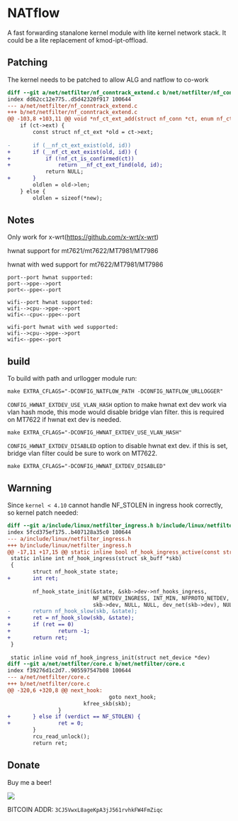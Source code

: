 # NATflow

A fast forwarding stanalone kernel module with lite kernel network stack. It could be a lite replacement of kmod-ipt-offload.

## Patching
The kernel needs to be patched to allow ALG and natflow to co-work
```diff
diff --git a/net/netfilter/nf_conntrack_extend.c b/net/netfilter/nf_conntrack_extend.c
index dd62cc12e775..d5d42320f917 100644
--- a/net/netfilter/nf_conntrack_extend.c
+++ b/net/netfilter/nf_conntrack_extend.c
@@ -103,8 +103,11 @@ void *nf_ct_ext_add(struct nf_conn *ct, enum nf_ct_ext_id id, gfp_t gfp)
 	if (ct->ext) {
 		const struct nf_ct_ext *old = ct->ext;
 
-		if (__nf_ct_ext_exist(old, id))
+		if (__nf_ct_ext_exist(old, id)) {
+			if (!nf_ct_is_confirmed(ct))
+				return __nf_ct_ext_find(old, id);
 			return NULL;
+		}
 		oldlen = old->len;
 	} else {
 		oldlen = sizeof(*new);
```

## Notes
Only work for x-wrt(https://github.com/x-wrt/x-wrt)

hwnat support for mt7621/mt7622/MT7981/MT7986

hwnat with wed support for mt7622/MT7981/MT7986
```
port--port hwnat supported:
port-->ppe-->port
port<--ppe<--port

wifi--port hwnat supported:
wifi-->cpu-->ppe-->port
wifi<--cpu<--ppe<--port

wifi-port hwnat with wed supported:
wifi-->cpu-->ppe-->port
wifi<--ppe<--port
```

## build
To build with path and urllogger module run:
```
make EXTRA_CFLAGS="-DCONFIG_NATFLOW_PATH -DCONFIG_NATFLOW_URLLOGGER"
```

`CONFIG_HWNAT_EXTDEV_USE_VLAN_HASH` option to make hwnat ext dev work via vlan hash mode, this mode would disable bridge vlan filter. this is required on MT7622 if hwnat ext dev is needed.
```
make EXTRA_CFLAGS="-DCONFIG_HWNAT_EXTDEV_USE_VLAN_HASH"
```

`CONFIG_HWNAT_EXTDEV_DISABLED` option to disable hwnat ext dev. if this is set, bridge vlan filter could be sure to work on MT7622.
```
make EXTRA_CFLAGS="-DCONFIG_HWNAT_EXTDEV_DISABLED"
```

## Warnning
Since `kernel < 4.10` cannot handle NF_STOLEN in ingress hook correctly, so kernel patch needed:
```diff
diff --git a/include/linux/netfilter_ingress.h b/include/linux/netfilter_ingress.h
index 5fcd375ef175..b407128a35c0 100644
--- a/include/linux/netfilter_ingress.h
+++ b/include/linux/netfilter_ingress.h
@@ -17,11 +17,15 @@ static inline bool nf_hook_ingress_active(const struct sk_buff *skb)
 static inline int nf_hook_ingress(struct sk_buff *skb)
 {
        struct nf_hook_state state;
+       int ret;
 
        nf_hook_state_init(&state, &skb->dev->nf_hooks_ingress,
                           NF_NETDEV_INGRESS, INT_MIN, NFPROTO_NETDEV,
                           skb->dev, NULL, NULL, dev_net(skb->dev), NULL);
-       return nf_hook_slow(skb, &state);
+       ret = nf_hook_slow(skb, &state);
+       if (ret == 0)
+               return -1;
+       return ret;
 }
 
 static inline void nf_hook_ingress_init(struct net_device *dev)
diff --git a/net/netfilter/core.c b/net/netfilter/core.c
index f39276d1c2d7..905597547b08 100644
--- a/net/netfilter/core.c
+++ b/net/netfilter/core.c
@@ -320,6 +320,8 @@ next_hook:
                                goto next_hook;
                        kfree_skb(skb);
                }
+       } else if (verdict == NF_STOLEN) {
+               ret = 0;
        }
        rcu_read_unlock();
        return ret;
```

## Donate
Buy me a beer!

[<img src="https://www.paypalobjects.com/en_US/i/btn/btn_donate_LG.gif">](https://paypal.me/ptpt52)

BITCOIN ADDR: `3CJ5VwxL8ageKpA3jJ561rvhkFW4FmZiqc`
